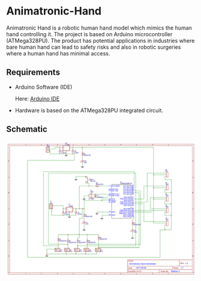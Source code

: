 # Animatronic-Hand

Animatronic Hand is a robotic human hand model which mimics the human hand controlling it. The project is based on Arduino microcontroller 
(ATMega328PU). The product has potential applications in industries where bare human hand can lead to safety risks and also in robotic surgeries where a human hand has minimal access.

## Requirements

- Arduino Software (IDE)

  Here: 
  <a href="https://www.arduino.cc/en/main/software">Arduino IDE</a>

- Hardware is based on the ATMega328PU integrated circuit.

## Schematic
  ![Alt text](/finalsche1.png?raw=true "Schematic")


